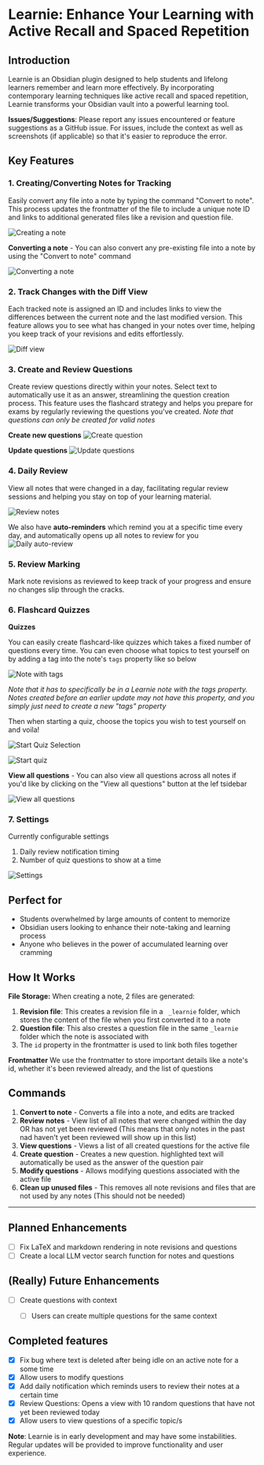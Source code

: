 # Learnie: Enhance Your Learning with Active Recall and Spaced Repetition

## Introduction

Learnie is an Obsidian plugin designed to help students and lifelong learners remember and learn more effectively. By incorporating contemporary learning techniques like active recall and spaced repetition, Learnie transforms your Obsidian vault into a powerful learning tool.

**Issues/Suggestions**: Please report any issues encountered or feature suggestions as a GitHub issue. For issues, include the context as well as screenshots (if applicable) so that it's easier to reproduce the error.

## Key Features

### 1. Creating/Converting Notes for Tracking

Easily convert any file into a note by typing the command "Convert to note". This process updates the frontmatter of the file to include a unique note ID and links to additional generated files like a revision and question file.

![Creating a note](assets/create-note.gif)

**Converting a note** - You can also convert any pre-existing file into a note by using the "Convert to note" command

![Converting a note](assets/convert-to-note.gif)

### 2. Track Changes with the Diff View

Each tracked note is assigned an ID and includes links to view the differences between the current note and the last modified version. This feature allows you to see what has changed in your notes over time, helping you keep track of your revisions and edits effortlessly.

![Diff view](assets/diff-view.gif)

### 3. Create and Review Questions

Create review questions directly within your notes. Select text to automatically use it as an answer, streamlining the question creation process. This feature uses the flashcard strategy and helps you prepare for exams by regularly reviewing the questions you've created. *Note that questions can only be created for valid notes*

**Create new questions**
![Create question](assets/create-qns.gif)

**Update questions**
![Update questions](assets/update-qns.gif)

### 4. Daily Review

View all notes that were changed in a day, facilitating regular review sessions and helping you stay on top of your learning material.

![Review notes](assets/review-notes.gif)

We also have **auto-reminders** which remind you at a specific time every day, and automatically opens up all notes to review for you
![Daily auto-review](assets/review-notification.gif)

### 5. Review Marking

Mark note revisions as reviewed to keep track of your progress and ensure no changes slip through the cracks.

### 6. Flashcard Quizzes

**Quizzes**

You can easily create flashcard-like quizzes which takes a fixed number of questions every time. You can even choose what topics to test yourself on by adding a tag into the note's `tags` property like so below

![Note with tags](assets/note-with-tag.png)

*Note that it has to specifically be in a Learnie note with the tags property. Notes created before an earlier update may not have this property, and you simply just need to create a new "tags" property*

Then when starting a quiz, choose the topics you wish to test yourself on and voila!

![Start Quiz Selection](assets/start-quiz-selection.png)

![Start quiz](assets/start-quiz.png)

**View all questions** - You can also view all questions across all notes if you'd like by clicking on the "View all questions" button at the lef tsidebar

![View all questions](assets/view-all-qns.png)

### 7. Settings
Currently configurable settings
1. Daily review notification timing
2. Number of quiz questions to show at a time

![Settings](assets/settings.png)

## Perfect for

- Students overwhelmed by large amounts of content to memorize
- Obsidian users looking to enhance their note-taking and learning process
- Anyone who believes in the power of accumulated learning over cramming

## How It Works

**File Storage:**
When creating a note, 2 files are generated:
1. **Revision file**: This creates a revision file in a ` _learnie` folder, which stores the content of the file when you first converted it to a note
2. **Question file**: This also crestes a question file in the same `_learnie` folder which the note is associated with
3. The `id` property in the frontmatter is used to link both files together

**Frontmatter**
We use the frontmatter to store important details like a note's id, whether it's been reviewed already, and the list of questions

## Commands
1. **Convert to note** - Converts a file into a note, and edits are tracked
2. **Review notes** - View list of all notes that were changed within the day OR has not yet been reviewed (This means that only notes in the past nad haven't yet been reviewed will show up in this list)
3. **View questions** - Views a list of all created questions for the active file
4. **Create question** - Creates a new question. highlighted text will automatically be used as the answer of the question pair
5. **Modify questions** - Allows modifying questions associated with the active file
6. **Clean up unused files** - This removes all note revisions and files that are not used by any notes (This should not be needed)

---

## Planned Enhancements
- [ ] Fix LaTeX and markdown rendering in note revisions and questions
- [ ] Create a local LLM vector search function for notes and questions

## (Really) Future Enhancements
- [ ] Create questions with context
	- [ ] Users can create multiple questions for the same context
 

## Completed features
- [x] Fix bug where text is deleted after being idle on an active note for a some time
- [x] Allow users to modify questions
- [x] Add daily notification which reminds users to review their notes at a certain time
- [x] Review Questions: Opens a view with 10 random questions that have not yet been reviewed today
- [x] Allow users to view questions of a specific topic/s

**Note**: Learnie is in early development and may have some instabilities. Regular updates will be provided to improve functionality and user experience.

